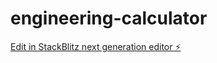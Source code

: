 # engineering-calculator

[Edit in StackBlitz next generation editor ⚡️](https://stackblitz.com/~/github.com/summerofstart/engineering-calculator)